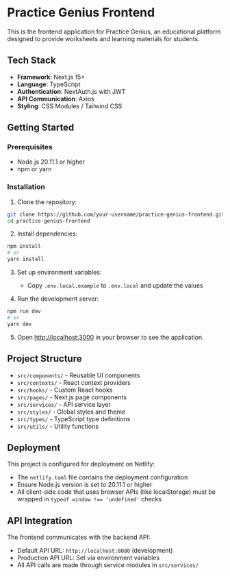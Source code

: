 # Practice Genius Frontend

This is the frontend application for Practice Genius, an educational platform designed to provide worksheets and learning materials for students.

## Tech Stack

- **Framework**: Next.js 15+
- **Language**: TypeScript
- **Authentication**: NextAuth.js with JWT
- **API Communication**: Axios
- **Styling**: CSS Modules / Tailwind CSS

## Getting Started

### Prerequisites

- Node.js 20.11.1 or higher
- npm or yarn

### Installation

1. Clone the repository:
```bash
git clone https://github.com/your-username/practice-genius-frontend.git
cd practice-genius-frontend
```

2. Install dependencies:
```bash
npm install
# or
yarn install
```

3. Set up environment variables:
   - Copy `.env.local.example` to `.env.local` and update the values

4. Run the development server:
```bash
npm run dev
# or
yarn dev
```

5. Open [http://localhost:3000](http://localhost:3000) in your browser to see the application.

## Project Structure

- `src/components/` - Reusable UI components
- `src/contexts/` - React context providers
- `src/hooks/` - Custom React hooks
- `src/pages/` - Next.js page components
- `src/services/` - API service layer
- `src/styles/` - Global styles and theme
- `src/types/` - TypeScript type definitions
- `src/utils/` - Utility functions

## Deployment

This project is configured for deployment on Netlify:

- The `netlify.toml` file contains the deployment configuration
- Ensure Node.js version is set to 20.11.1 or higher
- All client-side code that uses browser APIs (like localStorage) must be wrapped in `typeof window !== 'undefined'` checks

## API Integration

The frontend communicates with the backend API:

- Default API URL: `http://localhost:8080` (development)
- Production API URL: Set via environment variables
- All API calls are made through service modules in `src/services/`
